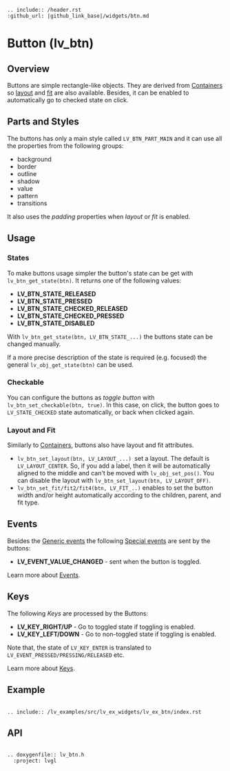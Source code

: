 ```eval_rst
.. include:: /header.rst 
:github_url: |github_link_base|/widgets/btn.md
```
# Button (lv_btn)

## Overview

Buttons are simple rectangle-like objects. They are derived from [Containers](/widgets/cont) so [layout](/widgets/cont#layout) and [fit](/widgets/cont#fit) are also available. 
Besides, it can be enabled to automatically go to checked state on click.


## Parts and Styles
The buttons has only a main style called `LV_BTN_PART_MAIN` and it can use all the properties from the following groups:
- background
- border
- outline
- shadow
- value
- pattern
- transitions

It also uses the *padding* properties when *layout* or *fit* is enabled.

## Usage

### States
To make buttons usage simpler the button's state can be get with `lv_btn_get_state(btn)`. It returns one of the following values:
- **LV_BTN_STATE_RELEASED**
- **LV_BTN_STATE_PRESSED**
- **LV_BTN_STATE_CHECKED_RELEASED**
- **LV_BTN_STATE_CHECKED_PRESSED**
- **LV_BTN_STATE_DISABLED**

With `lv_btn_get_state(btn, LV_BTN_STATE_...)` the buttons state can be changed manually.

If a more precise description of the state is required (e.g. focused) the general `lv_obj_get_state(btn)` can be used.


### Checkable
You can configure the buttons as *toggle button* with `lv_btn_set_checkable(btn, true)`. In this case, on click, the button goes to `LV_STATE_CHECKED` state automatically, or back when clicked again.


### Layout and Fit
Similarly to [Containers](/widgets/cont), buttons also have layout and fit attributes.
- `lv_btn_set_layout(btn, LV_LAYOUT_...) `set a layout. The default is `LV_LAYOUT_CENTER`.
So, if you add a label, then it will be automatically aligned to the middle and can't be moved with `lv_obj_set_pos()`.
You can disable the layout with `lv_btn_set_layout(btn, LV_LAYOUT_OFF)`.
- `lv_btn_set_fit/fit2/fit4(btn, LV_FIT_..)` enables to set the button width and/or height automatically according to the children, parent, and fit type.


## Events
Besides the [Generic events](../overview/event.html#generic-events) the following [Special events](/overview/event.html#special-events) are sent by the buttons:
 - **LV_EVENT_VALUE_CHANGED** - sent when the button is toggled.

Learn more about [Events](/overview/event).

## Keys
The following *Keys* are processed by the Buttons:
- **LV_KEY_RIGHT/UP** - Go to toggled state if toggling is enabled.
- **LV_KEY_LEFT/DOWN** - Go to non-toggled state if toggling is enabled.

Note that, the state of `LV_KEY_ENTER` is translated to `LV_EVENT_PRESSED/PRESSING/RELEASED` etc.

Learn more about [Keys](/overview/indev).

## Example
```eval_rst

.. include:: /lv_examples/src/lv_ex_widgets/lv_ex_btn/index.rst

```

## API

```eval_rst

.. doxygenfile:: lv_btn.h
  :project: lvgl

```
